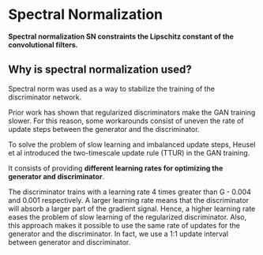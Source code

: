 # Spectral Normalization

**Spectral normalization SN constraints the Lipschitz constant of the convolutional filters.**

## Why is spectral normalization used?

Spectral norm was used as a way to stabilize the training of the discriminator network.

Prior work has shown that regularized discriminators make the GAN training slower. For this
reason, some workarounds consist of uneven the rate of update steps between the generator and
the discriminator.

To solve the problem of slow learning and imbalanced update steps, Heusel et al introduced the
two-timescale update rule (TTUR) in the GAN training. 

It consists of providing **different learning rates for optimizing the generator and discriminator**.

The discriminator trains with a learning rate 4 times greater than G - 0.004 and 0.001
respectively. A larger learning rate means that the discriminator will absorb a larger part of the
gradient signal. Hence, a higher learning rate eases the problem of slow learning of the
regularized discriminator. Also, this approach makes it possible to use the same rate of updates
for the generator and the discriminator. In fact, we use a 1:1 update interval between generator
and discriminator.
